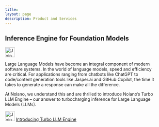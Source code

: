 ```yaml
---
title: 
layout: page
description: Product and Services
---
```


## Inference Engine for Foundation Models

<!-- Image -->
<img src="https://nolano.ai/images/logo/logo.jpg" alt="Join Beta" width="32" height="32">

Large Language Models have become an integral component of modern software systems. In the world of language models, speed and efficiency are critical. For applications ranging from chatbots like ChatGPT to code/content generation tools like Jasper.ai and GitHub Copilot, the time it takes to generate a response can make all the difference.

At Nolano, we understand this and are thrilled to introduce Nolano’s Turbo LLM Engine – our answer to turbocharging inference for Large Language Models (LLMs).

<img src="https://substackcdn.com/image/fetch/f_auto,q_auto:good,fl_progressive:steep/https%3A%2F%2Fsubstack-post-media.s3.amazonaws.com%2Fpublic%2Fimages%2Feacd0282-373b-4440-be3a-8e4901ada954_1044x630.png" alt="Join Beta" width="32" height="32"> 
      <a href="https://nolanoorg.substack.com/p/introducing-the-turbo-llm-inference" class="button">Introducing Turbo LLM Engine</a> 

